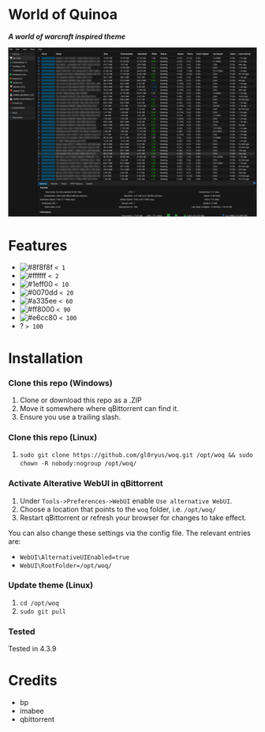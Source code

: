 # World of Quinoa 
**_A world of warcraft inspired theme_**

![p][p]

# Features
- ![#8f8f8f](https://placehold.co/15x15/8f8f8f/8f8f8f.png) `< 1`
- ![#ffffff](https://placehold.co/15x15/ffffff/ffffff.png) `< 2`
- ![#1eff00](https://placehold.co/15x15/1eff00/1eff00.png) `< 10`
- ![#0070dd](https://placehold.co/15x15/0070dd/0070dd.png) `< 20`
- ![#a335ee](https://placehold.co/15x15/a335ee/a335ee.png) `< 60`
- ![#ff8000](https://placehold.co/15x15/ff8000/ff8000.png) `< 90`
- ![#e6cc80](https://placehold.co/15x15/e6cc80/e6cc80.png) `< 100`
- ? `> 100`



# Installation

### Clone this repo (Windows)
1. Clone or download this repo as a .ZIP
2. Move it somewhere where qBittorrent can find it.
3. Ensure you use a trailing slash.

### Clone this repo (Linux)
1. `sudo git clone https://github.com/gl0ryus/woq.git /opt/woq && sudo chown -R nobody:nogroup /opt/woq/`


### Activate Alterative WebUI in qBittorrent
1. Under `Tools->Preferences->WebUI` enable `Use alternative WebUI`.
2. Choose a location that points to the `woq` folder, i.e. `/opt/woq/`
3. Restart qBittorrent or refresh your browser for changes to take effect.

You can also change these settings via the config file. The relevant entries are:

- `WebUI\AlternativeUIEnabled=true`
- `WebUI\RootFolder=/opt/woq/`

### Update theme (Linux)
1. `cd /opt/woq`
2. `sudo git pull`

### Tested
Tested in 4.3.9

# Credits
- bp
- imabee
- qbittorrent

[p]: p.png
